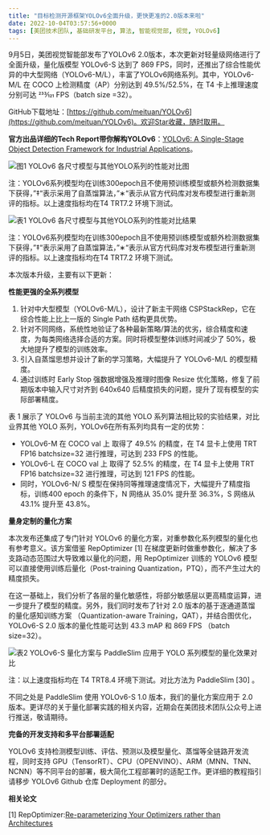 ```yaml
---
title: "目标检测开源框架YOLOv6全面升级，更快更准的2.0版本来啦"
date: 2022-10-04T03:57:56+0000
tags: [美团技术团队, 基础研发平台, 算法, 智能视觉部, 视觉, YOLOv6]
---
```


9月5日，美团视觉智能部发布了YOLOv6 2.0版本，本次更新对轻量级网络进行了全面升级，量化版模型 YOLOv6\-S 达到了 869 FPS，同时，还推出了综合性能优异的中大型网络（YOLOv6\-M/L），丰富了YOLOv6网络系列。其中，YOLOv6\-M/L 在 COCO 上检测精度（AP）分别达到 49.5%/52.5%，在 T4 卡上推理速度分别可达 233⁄121 FPS（batch size =32）。


GitHub下载地址：[https://github.com/meituan/YOLOv6](https://github.com/meituan/YOLOv6)。欢迎Star收藏，随时取用。



**官方出品详细的Tech Report带你解构YOLOv6**：[YOLOv6: A Single\-Stage Object Detection Framework for Industrial Applications](https://arxiv.org/abs/2209.02976)。



![图1 YOLOv6 各尺寸模型与其他YOLO系列的性能对比图](https://p0.meituan.net/travelcube/15886abdda3d653a7a403667b7dfe7bc174369.png)



注：YOLOv6系列模型均在训练300epoch且不使用预训练模型或额外检测数据集下获得，”‡“表示采用了自蒸馏算法，”∗“表示从官方代码库对发布模型进行重新测评的指标。以上速度指标均在T4 TRT7.2 环境下测试。



![表1 YOLOv6 各尺寸模型与其他YOLO系列的性能对比结果](https://p0.meituan.net/travelcube/a51d1e9f0d159f2b32ac1a703c9615f1352637.png)



注：YOLOv6系列模型均在训练300epoch且不使用预训练模型或额外检测数据集下获得，”‡“表示采用了自蒸馏算法，”∗“表示从官方代码库对发布模型进行重新测评的指标。以上速度指标均在T4 TRT7.2 环境下测试。



本次版本升级，主要有以下更新：



**性能更强的全系列模型**



1. 针对中大型模型（YOLOv6\-M/L），设计了新主干网络 CSPStackRep，它在综合性能上比上一版的 Single Path 结构更具优势。
2. 针对不同网络，系统性地验证了各种最新策略/算法的优劣，综合精度和速度，为每类网络选择合适的方案。同时将模型整体训练时间减少了 50%，极大地提升了模型的训练效率。
3. 引入自蒸馏思想并设计了新的学习策略，大幅提升了 YOLOv6\-M/L 的模型精度。
4. 通过训练时 Early Stop 强数据增强及推理时图像 Resize 优化策略，修复了前期版本中输入尺寸对齐到 640x640 后精度损失的问题，提升了现有模型的实际部署精度。


表 1 展示了 YOLOv6 与当前主流的其他 YOLO 系列算法相比较的实验结果，对比业界其他 YOLO 系列，YOLOv6在所有系列均具有一定的优势：



* YOLOv6\-M 在 COCO val 上 取得了 49.5% 的精度，在 T4 显卡上使用 TRT FP16 batchsize=32 进行推理，可达到 233 FPS 的性能。
* YOLOv6\-L 在 COCO val 上 取得了 52.5% 的精度，在 T4 显卡上使用 TRT FP16 batchsize=32 进行推理，可达到 121 FPS 的性能。
* 同时，YOLOv6\-N/ S 模型在保持同等推理速度情况下，大幅提升了精度指标，训练400 epoch 的条件下，N 网络从 35.0% 提升至 36.3%，S 网络从 43.1% 提升至 43.8%。


**量身定制的量化方案**



本次发布还集成了专门针对 YOLOv6 的量化方案，对重参数化系列模型的量化也有参考意义。该方案借鉴 RepOptimizer \[1\] 在梯度更新时做重参数化，解决了多支路动态范围过大导致难以量化的问题，用 RepOptimizer 训练的 YOLOv6 模型可以直接使用训练后量化（Post\-training Quantization，PTQ），而不产生过大的精度损失。



在这一基础上，我们分析了各层的量化敏感性，将部分敏感层以更高精度运算，进一步提升了模型的精度。另外，我们同时发布了针对 2.0 版本的基于逐通道蒸馏的量化感知训练方案 （Quantization\-aware Training，QAT），并结合图优化，YOLOv6\-S 2.0 版本的量化性能可达到 43.3 mAP 和 869 FPS （batch size=32）。



![表2 YOLOv6-S 量化方案与 PaddleSlim 应用于 YOLO 系列模型的量化效果对比](https://p1.meituan.net/travelcube/ae132369bf7224e27304b2ee66f34866280600.png)



注：以上速度指标均在 T4 TRT8.4 环境下测试。对比方法为 PaddleSlim \[30\] 。



不同之处是 PaddleSlim 使用 YOLOv6\-S 1.0 版本，我们的量化方案应用于 2.0 版本。更详尽的关于量化部署实践的相关内容，近期会在美团技术团队公众号上进行推送，敬请期待。



**完备的开发支持和多平台部署适配**



YOLOv6 支持检测模型训练、评估、预测以及模型量化、蒸馏等全链路开发流程，同时支持 GPU（TensorRT）、CPU（OPENVINO）、ARM（MNN、TNN、NCNN）等不同平台的部署，极大简化工程部署时的适配工作。更详细的教程指引请移步 YOLOv6 Github 仓库 Deployment 的部分。



**相关论文**



\[1\] RepOptimizer:[Re\-parameterizing Your Optimizers rather than Architectures](https://arxiv.org/abs/2205.15242)





